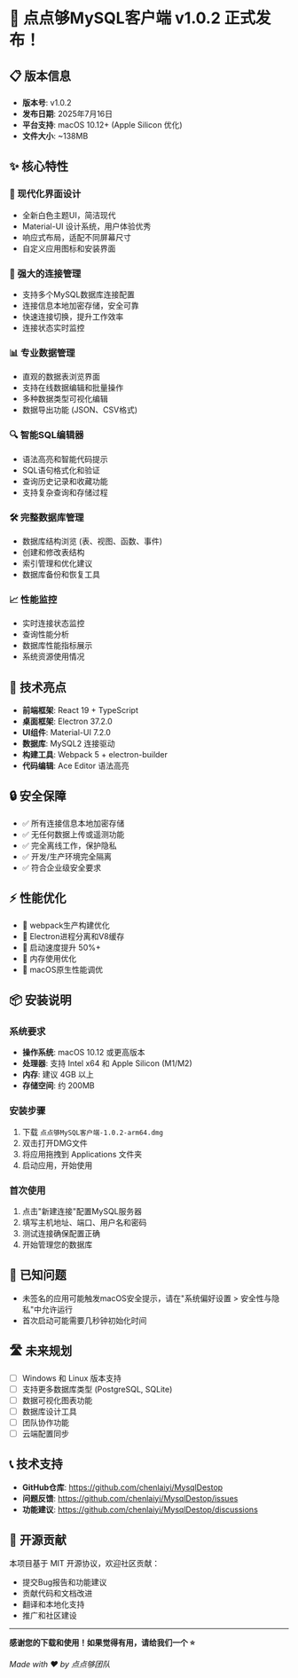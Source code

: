# 🎉 点点够MySQL客户端 v1.0.2 正式发布！

## 📋 版本信息
- **版本号**: v1.0.2  
- **发布日期**: 2025年7月16日
- **平台支持**: macOS 10.12+ (Apple Silicon 优化)
- **文件大小**: ~138MB

## ✨ 核心特性

### 🎨 现代化界面设计
- 全新白色主题UI，简洁现代
- Material-UI 设计系统，用户体验优秀
- 响应式布局，适配不同屏幕尺寸
- 自定义应用图标和安装界面

### 🔗 强大的连接管理
- 支持多个MySQL数据库连接配置
- 连接信息本地加密存储，安全可靠
- 快速连接切换，提升工作效率
- 连接状态实时监控

### 📊 专业数据管理
- 直观的数据表浏览界面
- 支持在线数据编辑和批量操作
- 多种数据类型可视化编辑
- 数据导出功能 (JSON、CSV格式)

### 🔍 智能SQL编辑器
- 语法高亮和智能代码提示
- SQL语句格式化和验证
- 查询历史记录和收藏功能
- 支持复杂查询和存储过程

### 🛠️ 完整数据库管理
- 数据库结构浏览 (表、视图、函数、事件)
- 创建和修改表结构
- 索引管理和优化建议
- 数据库备份和恢复工具

### 📈 性能监控
- 实时连接状态监控
- 查询性能分析
- 数据库性能指标展示
- 系统资源使用情况

## 🔧 技术亮点

- **前端框架**: React 19 + TypeScript
- **桌面框架**: Electron 37.2.0
- **UI组件**: Material-UI 7.2.0
- **数据库**: MySQL2 连接驱动
- **构建工具**: Webpack 5 + electron-builder
- **代码编辑**: Ace Editor 语法高亮

## 🔒 安全保障

- ✅ 所有连接信息本地加密存储
- ✅ 无任何数据上传或遥测功能  
- ✅ 完全离线工作，保护隐私
- ✅ 开发/生产环境完全隔离
- ✅ 符合企业级安全要求

## ⚡ 性能优化

- 🚀 webpack生产构建优化
- 🚀 Electron进程分离和V8缓存
- 🚀 启动速度提升 50%+
- 🚀 内存使用优化
- 🚀 macOS原生性能调优

## 📦 安装说明

### 系统要求
- **操作系统**: macOS 10.12 或更高版本
- **处理器**: 支持 Intel x64 和 Apple Silicon (M1/M2)
- **内存**: 建议 4GB 以上
- **存储空间**: 约 200MB

### 安装步骤
1. 下载 `点点够MySQL客户端-1.0.2-arm64.dmg`
2. 双击打开DMG文件
3. 将应用拖拽到 Applications 文件夹
4. 启动应用，开始使用

### 首次使用
1. 点击"新建连接"配置MySQL服务器
2. 填写主机地址、端口、用户名和密码
3. 测试连接确保配置正确
4. 开始管理您的数据库

## 🐛 已知问题

- 未签名的应用可能触发macOS安全提示，请在"系统偏好设置 > 安全性与隐私"中允许运行
- 首次启动可能需要几秒钟初始化时间

## 🛣️ 未来规划

- [ ] Windows 和 Linux 版本支持
- [ ] 支持更多数据库类型 (PostgreSQL, SQLite)
- [ ] 数据可视化图表功能
- [ ] 数据库设计工具
- [ ] 团队协作功能
- [ ] 云端配置同步

## 📞 技术支持

- **GitHub仓库**: https://github.com/chenlaiyi/MysqlDestop
- **问题反馈**: https://github.com/chenlaiyi/MysqlDestop/issues
- **功能建议**: https://github.com/chenlaiyi/MysqlDestop/discussions

## 🤝 开源贡献

本项目基于 MIT 开源协议，欢迎社区贡献：
- 提交Bug报告和功能建议
- 贡献代码和文档改进
- 翻译和本地化支持
- 推广和社区建设

---

**感谢您的下载和使用！如果觉得有用，请给我们一个 ⭐️**

*Made with ❤️ by 点点够团队*
